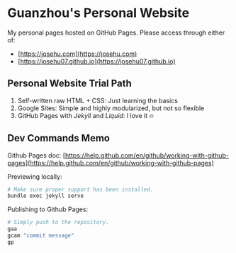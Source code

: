 # Guanzhou's Personal Website

My personal pages hosted on GitHub Pages. Please access through either of:

- [https://josehu.com](https://josehu.com)
- [https://josehu07.github.io](https://josehu07.github.io)

## Personal Website Trial Path

1. Self-written raw HTML + CSS: Just learning the basics
2. Google Sites: Simple and highly modularized, but not so flexible
3. GitHub Pages with *Jekyll* and *Liquid*: I love it 🔥

## Dev Commands Memo

Github Pages doc: [https://help.github.com/en/github/working-with-github-pages](https://help.github.com/en/github/working-with-github-pages)

Previewing locally:

```bash
# Make sure proper support has been installed.
bundle exec jekyll serve
```

Publishing to Github Pages:

```bash
# Simply push to the repository.
gaa
gcam "commit message"
gp
```
